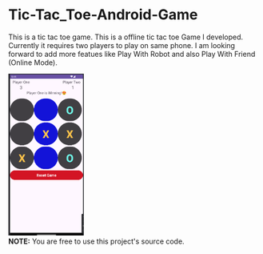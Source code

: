 # Tic-Tac_Toe-Android-Game
This is a tic tac toe game. This is a offline tic tac toe Game I developed. Currently it requires two players to play on same phone. I am looking forward to add more featues like Play With Robot and also Play With Friend (Online Mode).


<img src="Screenshot_2024-05-15_06-44-43.png"   width="30%" height="30%"> 
<br>
<b>NOTE:</b>
You are free to use this project's source code.

